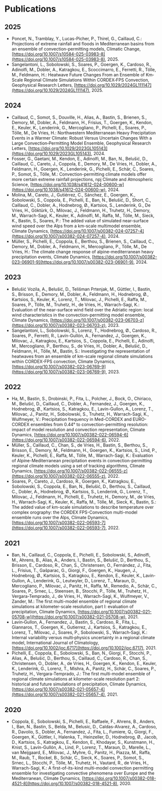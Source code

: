 # Publications

## 2025

 * Poncet, N., Tramblay, Y., Lucas-Picher, P., Thirel, G., Caillaud, C.: Projections of extreme rainfall and floods in Mediterranean basins from an ensemble of convection-permitting models, Climatic Change, [https://doi.org/10.1007/s10584-025-03983-8](https://doi.org/10.1007/s10584-025-03983-8), 2025.
 * Sangelantoni, L., Sobolowski, S., Soares, P., Goergen, K., Cardoso, R., Adinolfi, M., Dobler, A., Katragkou, E., Scoccimarro, E., Ferretti, R., Tölle, M., Feldmann, H.: Heatwave Future Changes From an Ensemble of Km‐Scale Regional Climate Simulations Within CORDEX‐FPS Convection, Geophysical Research Letters, [https://doi.org/10.1029/2024GL111147](https://doi.org/10.1029/2024GL111147), 2025.

## 2024

 * Caillaud, C., Somot, S., Douville, H., Alias, A., Bastin, S., Brienen, S., Demory, M., Dobler, A., Feldmann, H., Frisius, T., Goergen, K., Kendon, E., Keuler, K., Lenderink, G., Mercogliano, P., Pichelli, E., Soares, P., Tölle, M., De Vries, H.: Northwestern Mediterranean Heavy Precipitation Events in a Warmer Climate: Robust Versus Uncertain Changes With a Large Convection‐Permitting Model Ensemble, Geophysical Research Letters, [https://doi.org/10.1029/2023GL105143](https://doi.org/10.1029/2023GL105143), 2024.
 * Fosser, G., Gaetani, M., Kendon, E., Adinolfi, M., Ban, N., Belušić, D., Caillaud, C., Careto, J., Coppola, E., Demory, M., De Vries, H., Dobler, A., Feldmann, H., Goergen, K., Lenderink, G., Pichelli, E., Schär, C., Soares, P., Somot, S., Tölle, M.: Convection-permitting climate models offer more certain extreme rainfall projections, npj Climate and Atmospheric Science, [https://doi.org/10.1038/s41612-024-00600-w](https://doi.org/10.1038/s41612-024-00600-w), 2024.
 * Molina, M., Careto, J., Gutiérrez, C., Sánchez, E., Goergen, K., Sobolowski, S., Coppola, E., Pichelli, E., Ban, N., Belus̆ić, D., Short, C., Caillaud, C., Dobler, A., Hodnebrog, Ø., Kartsios, S., Lenderink, G., De Vries, H., Göktürk, O., Milovac, J., Feldmann, H., Truhetz, H., Demory, M., Warrach-Sagi, K., Keuler, K., Adinolfi, M., Raffa, M., Tölle, M., Sieck, K., Bastin, S., Soares, P.: The added value of simulated near-surface wind speed over the Alps from a km-scale multimodel ensemble, Climate Dynamics, [https://doi.org/10.1007/s00382-024-07257-4](https://doi.org/10.1007/s00382-024-07257-4), 2024.
 * Müller, S., Pichelli, E., Coppola, E., Berthou, S., Brienen, S., Caillaud, C., Demory, M., Dobler, A., Feldmann, H., Mercogliano, P., Tölle, M., De Vries, H.: The climate change response of alpine-mediterranean heavy precipitation events, Climate Dynamics, [https://doi.org/10.1007/s00382-023-06901-9](https://doi.org/10.1007/s00382-023-06901-9), 2024.

## 2023

 * Belušić Vozila, A., Belušić, D., Telišman Prtenjak, M., Güttler, I., Bastin, S., Brisson, E., Demory, M., Dobler, A., Feldmann, H., Hodnebrog, Ø., Kartsios, S., Keuler, K., Lorenz, T., Milovac, J., Pichelli, E., Raffa, M., Soares, P., Tölle, M., Truhetz, H., de Vries, H., Warrach-Sagi, K.: Evaluation of the near-surface wind field over the Adriatic region: local wind characteristics in the convection-permitting model ensemble, Climate Dynamics, [https://doi.org/10.1007/s00382-023-06703-z](https://doi.org/10.1007/s00382-023-06703-z), 2023.
 * Sangelantoni, L., Sobolowski, S., Lorenz, T., Hodnebrog, Ø., Cardoso, R., Soares, P., Ferretti, R., Lavín-Gullón, A., Fernandez, J., Goergen, K., Milovac, J., Katragkou, E., Kartsios, S., Coppola, E., Pichelli, E., Adinolfi, M., Mercogliano, P., Berthou, S., de Vries, H., Dobler, A., Belušić, D., Feldmann, H., Tölle, M., Bastin, S.: Investigating the representation of heatwaves from an ensemble of km-scale regional climate simulations within CORDEX-FPS convection, Climate Dynamics, [https://doi.org/10.1007/s00382-023-06769-9](https://doi.org/10.1007/s00382-023-06769-9), 2023.

## 2022

 * Ha, M., Bastin, S., Drobinski, P., Fita, L., Polcher, J., Bock, O., Chiriaco, M., Belušić, D., Caillaud, C., Dobler, A., Fernandez, J., Goergen, K., Hodnebrog, Ø., Kartsios, S., Katragkou, E., Lavin-Gullon, A., Lorenz, T., Milovac, J., Panitz, H., Sobolowski, S., Truhetz, H., Warrach-Sagi, K., Wulfmeyer, V.: Precipitation frequency in Med-CORDEX and EURO-CORDEX ensembles from 0.44° to convection-permitting resolution: impact of model resolution and convection representation, Climate Dynamics, [https://doi.org/10.1007/s00382-022-06594-6](https://doi.org/10.1007/s00382-022-06594-6), 2022.
 * Müller, S., Caillaud, C., Chan, S., de Vries, H., Bastin, S., Berthou, S., Brisson, E., Demory, M., Feldmann, H., Goergen, K., Kartsios, S., Lind, P., Keuler, K., Pichelli, E., Raffa, M., Tölle, M., Warrach-Sagi, K.: Evaluation of Alpine-Mediterranean precipitation events in convection-permitting regional climate models using a set of tracking algorithms, Climate Dynamics, [https://doi.org/10.1007/s00382-022-06555-z](https://doi.org/10.1007/s00382-022-06555-z), 2022.
 * Soares, P., Careto, J., Cardoso, R., Goergen, K., Katragkou, E., Sobolowski, S., Coppola, E., Ban, N., Belušić, D., Berthou, S., Caillaud, C., Dobler, A., Hodnebrog, Ø., Kartsios, S., Lenderink, G., Lorenz, T., Milovac, J., Feldmann, H., Pichelli, E., Truhetz, H., Demory, M., de Vries, H., Warrach-Sagi, K., Keuler, K., Raffa, M., Tölle, M., Sieck, K., Bastin, S.: The added value of km-scale simulations to describe temperature over complex orography: the CORDEX FPS-Convection multi-model ensemble runs over the Alps, Climate Dynamics, [https://doi.org/10.1007/s00382-022-06593-7](https://doi.org/10.1007/s00382-022-06593-7), 2022.

## 2021

 * Ban, N., Caillaud, C., Coppola, E., Pichelli, E., Sobolowski, S., Adinolfi, M., Ahrens, B., Alias, A., Anders, I., Bastin, S., Belušić, D., Berthou, S., Brisson, E., Cardoso, R., Chan, S., Christensen, O., Fernández, J., Fita, L., Frisius, T., Gašparac, G., Giorgi, F., Goergen, K., Haugen, J., Hodnebrog, Ø., Kartsios, S., Katragkou, E., Kendon, E., Keuler, K., Lavin-Gullon, A., Lenderink, G., Leutwyler, D., Lorenz, T., Maraun, D., Mercogliano, P., Milovac, J., Panitz, H., Raffa, M., Remedio, A., Schär, C., Soares, P., Srnec, L., Steensen, B., Stocchi, P., Tölle, M., Truhetz, H., Vergara-Temprado, J., de Vries, H., Warrach-Sagi, K., Wulfmeyer, V., Zander, M.: The first multi-model ensemble of regional climate simulations at kilometer-scale resolution, part I: evaluation of precipitation, Climate Dynamics, [https://doi.org/10.1007/s00382-021-05708-w](https://doi.org/10.1007/s00382-021-05708-w), 2021.
 * Lavin‐Gullon, A., Fernandez, J., Bastin, S., Cardoso, R., Fita, L., Giannaros, T., Goergen, K., Gutierrez, J., Kartsios, S., Katragkou, E., Lorenz, T., Milovac, J., Soares, P., Sobolowski, S., Warrach‐Sagi, K.: Internal variability versus multi‐physics uncertainty in a regional climate model, International Journal of Climatology, [https://doi.org/10.1002/joc.6717](https://doi.org/10.1002/joc.6717), 2021.
 * Pichelli, E., Coppola, E., Sobolowski, S., Ban, N., Giorgi, F., Stocchi, P., Alias, A., Belušić, D., Berthou, S., Caillaud, C., Cardoso, R., Chan, S., Christensen, O., Dobler, A., de Vries, H., Goergen, K., Kendon, E., Keuler, K., Lenderink, G., Lorenz, T., Mishra, A., Panitz, H., Schär, C., Soares, P., Truhetz, H., Vergara-Temprado, J.: The first multi-model ensemble of regional climate simulations at kilometer-scale resolution part 2: historical and future simulations of precipitation, Climate Dynamics, [https://doi.org/10.1007/s00382-021-05657-4](https://doi.org/10.1007/s00382-021-05657-4), 2021.

## 2020

 * Coppola, E., Sobolowski, S., Pichelli, E., Raffaele, F., Ahrens, B., Anders, I., Ban, N., Bastin, S., Belda, M., Belusic, D., Caldas-Alvarez, A., Cardoso, R., Davolio, S., Dobler, A., Fernandez, J., Fita, L., Fumiere, Q., Giorgi, F., Goergen, K., Güttler, I., Halenka, T., Heinzeller, D., Hodnebrog, Ø., Jacob, D., Kartsios, S., Katragkou, E., Kendon, E., Khodayar, S., Kunstmann, H., Knist, S., Lavín-Gullón, A., Lind, P., Lorenz, T., Maraun, D., Marelle, L., van Meijgaard, E., Milovac, J., Myhre, G., Panitz, H., Piazza, M., Raffa, M., Raub, T., Rockel, B., Schär, C., Sieck, K., Soares, P., Somot, S., Srnec, L., Stocchi, P., Tölle, M., Truhetz, H., Vautard, R., de Vries, H., Warrach-Sagi, K.: A first-of-its-kind multi-model convection permitting ensemble for investigating convective phenomena over Europe and the Mediterranean, Climate Dynamics, [https://doi.org/10.1007/s00382-018-4521-8](https://doi.org/10.1007/s00382-018-4521-8), 2020.

